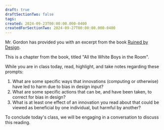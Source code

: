 ```yaml
---
draft: true
draftSectionTwo: false
tags: 
created: 2024-09-23T00:00:00.000-0400
createdForSectionTwo: 2024-09-27T00:00:00.000-0400
---
```


Mr. Gordon has provided you with an excerpt from the book [Ruined by Design](https://www.ruinedby.design).

This is a chapter from the book, titled "All the White Boys in the Room".

While you are in class today, read, highlight, and take notes regarding these prompts:

1. What are some specific ways that innovations (computing or otherwise) have led to harm due to bias in design input?
2. What are some specific actions that can be, and have been taken, to correct for bias in design?
3. What is at least one effect of an innovation you read about that could be viewed as beneficial by one individual, but harmful by another?

 To conclude today's class, we will be engaging in a conversation to discuss this reading.